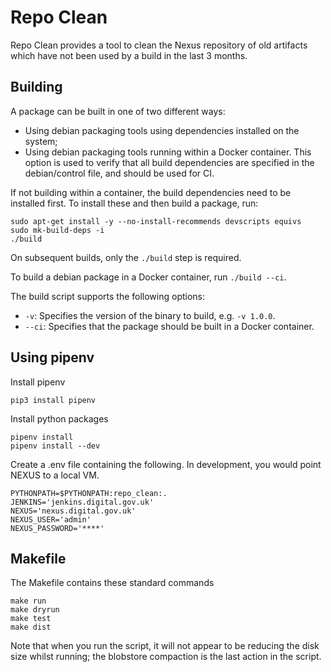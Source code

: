 # Repo Clean

Repo Clean provides a tool to clean the Nexus repository of old artifacts which
have not been used by a build in the last 3 months.

## Building

A package can be built in one of two different ways:

* Using debian packaging tools using dependencies installed on the system;
* Using debian packaging tools running within a Docker container. This
  option is used to verify that all build dependencies are specified in the
  debian/control file, and should be used for CI.

If not building within a container, the build dependencies need to be installed
first. To install these and then build a package, run:

    sudo apt-get install -y --no-install-recommends devscripts equivs
    sudo mk-build-deps -i
    ./build

On subsequent builds, only the `./build` step is required.

To build a debian package in a Docker container, run `./build --ci`.

The build script supports the following options:

* `-v`: Specifies the version of the binary to build, e.g. `-v 1.0.0`.
* `--ci`: Specifies that the package should be built in a Docker container.

## Using pipenv

Install pipenv

    pip3 install pipenv

Install python packages

    pipenv install
    pipenv install --dev

Create a .env file containing the following. In development, you would point
NEXUS to a local VM.

    PYTHONPATH=$PYTHONPATH:repo_clean:.
    JENKINS='jenkins.digital.gov.uk'
    NEXUS='nexus.digital.gov.uk'
    NEXUS_USER='admin'
    NEXUS_PASSWORD='****'

## Makefile

The Makefile contains these standard commands

    make run
    make dryrun
    make test
    make dist

Note that when you run the script, it will not appear to be reducing the disk
size whilst running; the blobstore compaction is the last action in the script.
